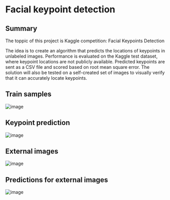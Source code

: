 # Facial keypoint detection

## Summary
The toppic of this project is Kaggle competition: Facial Keypoints Detection

The idea is to create an algorithm that predicts the locations of keypoints in unlabeled images.
Performance is evaluated on the Kaggle test dataset, where keypoint locations are not publicly available. Predicted keypoints are sent as a CSV file and scored based on root mean square error.
The solution will also be tested on a self-created set of images to visually verify that it can accurately locate keypoints.


## Train samples

![image](https://drive.google.com/uc?export=view&id=12BaVhUw_xe8t-UUbk8ohZacnzVMifN8V)


## Keypoint prediction 

![image](https://drive.google.com/uc?export=view&id=1YxP0AVPjwzlurnukcEN6MeBcTKaVMLDx)

## External images

![image](https://drive.google.com/uc?export=view&id=1weSMsSpfl2NqvlBQuOFWscjyeEB0fqWN)

## Predictions for external images

![image](https://drive.google.com/uc?export=view&id=1h39ql8lfaWWg1Aj1NybBjRTI6d2YDZjy)


